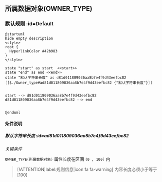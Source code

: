 ## 所属数据对象(OWNER_TYPE) <!-- {docsify-ignore-all} -->

   

### 默认规则 :id=Default

```plantuml
@startuml
hide empty description
<style>
root {
  HyperlinkColor #42b983
}
</style>

state "start" as start  <<start>>
state "end" as end <<end>>
state "默认字符串长度" as d81d011809036aa8b7e4f9d43eefbc82 [[$./Owner_type#ad81d011809036aa8b7e4f9d43eefbc82 {"默认字符串长度"}]]


start --> d81d011809036aa8b7e4f9d43eefbc82 
d81d011809036aa8b7e4f9d43eefbc82 --> end 


@enduml
```

#### 条件说明

##### 默认字符串长度 :id=ad81d011809036aa8b7e4f9d43eefbc82


*关键条件*


`OWNER_TYPE(所属数据对象)` 属性长度在区间 `(0 , 100]` 内

> [!ATTENTION|label:规则信息|icon:fa fa-warning]
> 内容长度必须小于等于[100]







